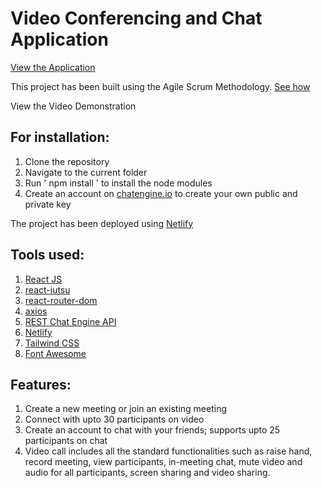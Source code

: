 # Video Conferencing and Chat Application

[View the Application](https://video-call-and-chat.netlify.app/)

This project has been built using the Agile Scrum Methodology. [See how](https://trello.com/b/53V1bzJz/engage-agile-board)

View the Video Demonstration

## For installation:
1. Clone the repository
2. Navigate to the current folder
3. Run ' npm install ' to install the node modules
4. Create an account on [chatengine.io](https://chatengine.io/) to create your own public and private key

The project has been deployed using [Netlify](https://www.netlify.com/)

## Tools used:
1. [React JS](https://reactjs.org/)
2. [react-jutsu](https://www.npmjs.com/package/react-jutsu)
3. [react-router-dom](https://www.npmjs.com/package/react-router-dom)
4. [axios](https://www.npmjs.com/package/axios)
5. [REST Chat Engine API](https://rest.chatengine.io/)
6. [Netlify](https://www.netlify.com/)
7. [Tailwind CSS](https://tailwindcss.com/) 
8. [Font Awesome](https://fontawesome.com/)

## Features:
1. Create a new meeting or join an existing meeting
2. Connect with upto 30 participants on video
3. Create an account to chat with your friends; supports upto 25 participants on chat
4. Video call includes all the standard functionalities such as raise hand, record meeting, view participants, 
in-meeting chat, mute video and audio for all participants, screen sharing and video sharing.

